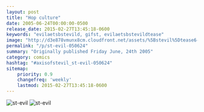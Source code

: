 ```yaml
---
layout: post
title: "Hop culture"
date: 2005-06-24T00:00:00-0500
release_date: 2015-02-27T13:45:18-0600
keywords: "evilaetsbstevild, gifst, evilaetsbstevildtease"
image: "http://d3e878vmunx8cm.cloudfront.net/assets/%5Bstevil%5Dtease6-24-05.gif"
permalink: "/p/st-evil-050624"
summary: "Originally published Friday June, 24th 2005"
category: comics
hashtag: "#axisofstevil_st-evil-050624"
sitemap:
    priority: 0.9
    changefreq: 'weekly'
    lastmod: 2015-02-27T13:45:18-0600
---
```


![st-evil](http://d3e878vmunx8cm.cloudfront.net/assets/%5Bstevil%5Dtease6-24-05.gif)
![st-evil](http://d3e878vmunx8cm.cloudfront.net/assets/%5Bstevil%5D6-24-05_1.gif)
